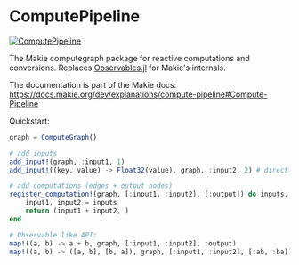 # ComputePipeline

[![ComputePipeline](https://github.com/MakieOrg/Makie.jl/actions/workflows/compute-pipeline.yml/badge.svg)](https://github.com/MakieOrg/Makie.jl/actions/workflows/compute-pipeline.yml)

The Makie computegraph package for reactive computations and conversions.
Replaces [Observables.jl](https://github.com/JuliaGizmos/Observables.jl) for Makie's internals.

The documentation is part of the Makie docs: https://docs.makie.org/dev/explanations/compute-pipeline#Compute-Pipeline


Quickstart:
```julia
graph = ComputeGraph()

# add inputs
add_input!(graph, :input1, 1)
add_input!((key, value) -> Float32(value), graph, :input2, 2) # directly converts

# add computations (edges + output nodes)
register_computation!(graph, [:input1, :input2], [:output]) do inputs, changed, last_output
    input1, input2 = inputs
    return (input1 + input2, )
end

# Observable like API:
map!((a, b) -> a + b, graph, [:input1, :input2], :output)
map!((a, b) -> ([a, b], [b, a]), graph, [:input1, :input2], [:ab, :ba])
```
